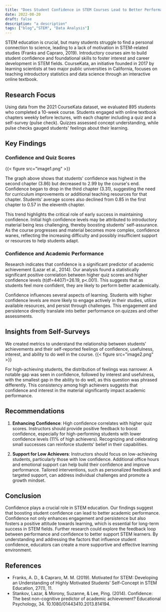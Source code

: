 ```yaml
---
title: "Does Student Confidence in STEM Courses Lead to Better Performance?"
date: 2022-08-20
draft: false
description: "a description"
tags: ["blog","STEM", "Data Analysis"]
---
```

STEM education is crucial, but many students struggle to find a personal connection to science, leading to a lack of motivation in STEM-related studies (Franks and Capraro, 2019). Introductory courses aim to build student confidence and foundational skills to foster interest and career development in STEM fields. CourseKata, an initiative founded in 2017 by learning scientists at two major public universities in California, focuses on teaching introductory statistics and data science through an interactive online textbook.

## Research Focus

Using data from the 2021 CourseKata dataset, we evaluated 895 students who completed a 10-week course. Students engaged with online textbook chapters weekly before lectures, with each chapter including a quiz and a self-survey (pulse check). Quizzes assessed concept understanding, while pulse checks gauged students' feelings about their learning.

## Key Findings

### Confidence and Quiz Scores


{{< figure src="image1.png" >}}

The graph above shows that students' confidence was highest in the second chapter (3.86) but decreased to 2.99 by the course's end. Confidence began to drop in the third chapter (3.31), suggesting the need for curriculum improvements or additional teaching resources for that chapter. Students’ average scores also declined from 0.85 in the first chapter to 0.57 in the eleventh chapter.

This trend highlights the critical role of early success in maintaining confidence. Initial high confidence levels may be attributed to introductory material being less challenging, thereby boosting students' self-assurance. As the course progresses and material becomes more complex, confidence wanes, reflecting the increasing difficulty and possibly insufficient support or resources to help students adapt.

### Confidence and Academic Performance

Research indicates that confidence is a significant predictor of academic achievement (Lazar et al., 2014). Our analysis found a statistically significant positive correlation between higher quiz scores and higher confidence levels (t(df=4407)=26.19, p<.001). This suggests that as students feel more confident, they are likely to perform better academically.

Confidence influences several aspects of learning. Students with higher confidence levels are more likely to engage actively in their studies, utilize available resources, and persist through challenges. This engagement and persistence directly translate into better performance on quizzes and other assessments.

## Insights from Self-Surveys

We created metrics to understand the relationship between students' achievements and their self-reported feelings of confidence, usefulness, interest, and ability to do well in the course.
{{< figure src="image2.png" >}}

For high-achieving students, the distribution of feelings was narrower. A notable gap was seen in confidence, followed by interest and usefulness, with the smallest gap in the ability to do well, as this question was phrased differently. This consistency among high achievers suggests that confidence and interest in the material significantly impact academic performance.

## Recommendations

1. **Enhancing Confidence**: High confidence correlates with higher quiz scores. Instructors should provide positive feedback to boost confidence, especially for high-performing students with lower confidence levels (11% of high achievers). Recognizing and celebrating small successes can reinforce students' belief in their capabilities.

2. **Support for Low Achievers**: Instructors should focus on low-achieving students, particularly those with low confidence. Additional office hours and emotional support can help build their confidence and improve performance. Tailored interventions, such as personalized feedback and targeted support, can address individual challenges and promote a growth mindset.

## Conclusion

Confidence plays a crucial role in STEM education. Our findings suggest that boosting student confidence can lead to better academic performance. Confidence not only enhances engagement and persistence but also fosters a positive attitude towards learning, which is essential for long-term success in STEM fields. Further research could explore the feedback loop between performance and confidence to better support STEM learners. By understanding and addressing the factors that influence student confidence, educators can create a more supportive and effective learning environment.

## References

- Franks, A. D., & Capraro, M. M. (2019). Motivated for STEM: Developing an Understanding of Highly Motivated Students’ Self-Concept in STEM Education, 27(1), 11.
- Stankov, Lazar, & Morony, Suzanne, & Lee, Ping. (2014). Confidence: The best non-cognitive predictor of academic achievement? Educational Psychology, 34. 10.1080/01443410.2013.814194.
